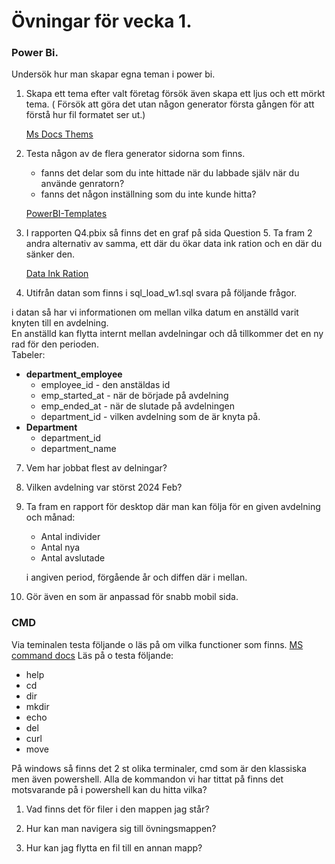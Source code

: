 # Övningar för vecka 1. 

### Power Bi. 
Undersök hur man skapar egna teman i power bi. 
1. Skapa ett tema efter valt företag försök även skapa ett ljus och ett mörkt tema. ( Försök att göra det utan någon generator första gången för att förstå hur fil formatet ser ut.)

    [Ms Docs Thems](https://learn.microsoft.com/en-us/power-bi/create-reports/desktop-report-themes)

2. Testa någon av de flera generator sidorna som finns.
    - fanns det delar som du inte hittade när du labbade själv när du använde genratorn?
    - fanns det någon inställning som du inte kunde hitta? 

    [PowerBI-Templates](https://github.com/MattRudy/PowerBI-ThemeTemplates)

4. I rapporten Q4.pbix så finns det en graf på sida Question 5. 
Ta fram 2 andra alternativ av samma, ett där du ökar data ink ration och en där du sänker den. 

    [Data Ink Ration](https://data.europa.eu/apps/data-visualisation-guide/chart-junk-and-data-ink-origins)

6. Utifrån datan som finns i sql_load_w1.sql svara på följande frågor. 

i datan så har vi informationen om mellan vilka datum en anställd varit knyten till en avdelning.  
En anställd kan flytta internt mellan avdelningar och då tillkommer det en ny rad för den perioden.   
Tabeler:
- **department_employee**     
    - employee_id - den anstäldas id 
    - emp_started_at - när de började på avdelning 
    - emp_ended_at - när de slutade på avdelningen
    - department_id - vilken avdelning som de är knyta på. 
- **Department**
    - department_id
    - department_name


7. Vem har jobbat flest av delningar? 

8. Vilken avdelning var störst 2024 Feb? 

9. Ta fram en rapport för desktop där man kan följa för en given avdelning och månad:
    - Antal individer 
    - Antal nya
    - Antal avslutade 
    
    i angiven period, förgående år och diffen där i mellan. 

10. Gör även en som är anpassad för snabb mobil sida. 

### CMD 
Via teminalen testa följande o läs på om vilka functioner som finns. [MS command docs](https://learn.microsoft.com/en-us/windows-server/administration/windows-commands/windows-commands)
Läs på o testa följande: 
- help 
- cd
- dir 
- mkdir 
- echo 
- del 
- curl  
- move  

På windows så finns det 2 st olika terminaler, cmd som är den klassiska men även powershell. 
Alla de kommandon vi har tittat på finns det motsvarande på i powershell kan du hitta vilka?

1. Vad finns det för filer i den mappen jag står?

2. Hur kan man navigera sig till övningsmappen?

3. Hur kan jag flytta en fil till en annan mapp? 

